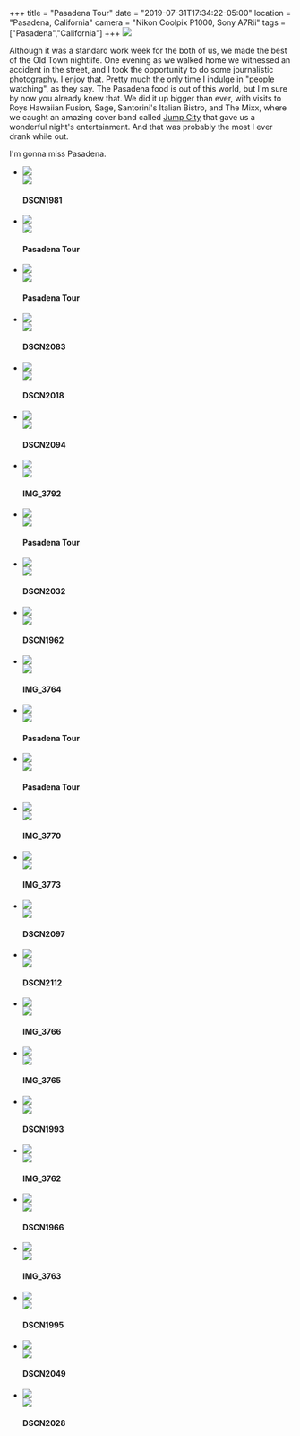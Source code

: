 +++
title = "Pasadena Tour"
date = "2019-07-31T17:34:22-05:00"
location = "Pasadena, California"
camera = "Nikon Coolpix P1000, Sony A7Rii"
tags = ["Pasadena","California"]
+++
<img src="https://live.staticflickr.com/65535/48426533512_b6464a1f29_o.jpg">
<!--more-->

Although it was a standard work week for the both of us, we made the best of the Old Town nightlife. One evening as we walked home we witnessed an accident in the street, and I took the opportunity to do some journalistic photography. I enjoy that. Pretty much the only time I indulge in "people watching", as they say. The Pasadena food is out of this world, but I'm sure by now you already knew that. We did it up bigger than ever, with visits to Roys Hawaiian Fusion, Sage, Santorini's Italian Bistro, and The Mixx, where we caught an amazing cover band called [Jump City](http://jumpcity.rocks) that gave us a wonderful night's entertainment. And that was probably the most I ever drank while out.

I'm gonna miss Pasadena. 

<div class="container-fluid">
<div class="demo-gallery dark mrb35">
	<ul id="lightgallery" class="list-unstyled row">
		<li data-sub-html="<h4>DSCN1981</h4><p>          </p>" data-src="https://live.staticflickr.com/65535/48426389536_c420a2b667_o.jpg" class="col-xs-6 col-sm-4 col-md-3">
			<a href><img class="img-responsive" src="https://live.staticflickr.com/65535/48426389536_e26216bcc2.jpg"><div class="demo-gallery-poster"><img src="/img/zoom.png"></div></a><div class="wp-caption-text"><h4>DSCN1981</h4><p>          </p></div></li>
		<li data-sub-html="<h4>Pasadena Tour</h4><p></p>" data-src="https://live.staticflickr.com/65535/48426390296_b729f7c0e8_o.jpg" class="col-xs-6 col-sm-4 col-md-3">
			<a href><img class="img-responsive" src="https://live.staticflickr.com/65535/48426390296_80db48957b.jpg"><div class="demo-gallery-poster"><img src="/img/zoom.png"></div></a><div class="wp-caption-text"><h4>Pasadena Tour</h4><p></p></div></li>
		<li data-sub-html="<h4>Pasadena Tour</h4><p></p>" data-src="https://live.staticflickr.com/65535/48426533122_48bf746977_o.jpg" class="col-xs-6 col-sm-4 col-md-3">
			<a href><img class="img-responsive" src="https://live.staticflickr.com/65535/48426533122_15f8a6cd2d.jpg"><div class="demo-gallery-poster"><img src="/img/zoom.png"></div></a><div class="wp-caption-text"><h4>Pasadena Tour</h4><p></p></div></li>
		<li data-sub-html="<h4>DSCN2083</h4><p></p>" data-src="https://live.staticflickr.com/65535/48426388886_7bba41c06c_o.jpg" class="col-xs-6 col-sm-4 col-md-3">
			<a href><img class="img-responsive" src="https://live.staticflickr.com/65535/48426388886_275be882b6.jpg"><div class="demo-gallery-poster"><img src="/img/zoom.png"></div></a><div class="wp-caption-text"><h4>DSCN2083</h4><p></p></div></li>
		<li data-sub-html="<h4>DSCN2018</h4><p>          </p>" data-src="https://live.staticflickr.com/65535/48426390011_c010c58223_o.jpg" class="col-xs-6 col-sm-4 col-md-3">
			<a href><img class="img-responsive" src="https://live.staticflickr.com/65535/48426390011_2f2b614037.jpg"><div class="demo-gallery-poster"><img src="/img/zoom.png"></div></a><div class="wp-caption-text"><h4>DSCN2018</h4><p>          </p></div></li>
		<li data-sub-html="<h4>DSCN2094</h4><p></p>" data-src="https://live.staticflickr.com/65535/48426530792_d099179f11_o.jpg" class="col-xs-6 col-sm-4 col-md-3">
			<a href><img class="img-responsive" src="https://live.staticflickr.com/65535/48426530792_c8b1704af3.jpg"><div class="demo-gallery-poster"><img src="/img/zoom.png"></div></a><div class="wp-caption-text"><h4>DSCN2094</h4><p></p></div></li>
		<li data-sub-html="<h4>IMG_3792</h4><p></p>" data-src="https://live.staticflickr.com/65535/48426531002_1961163591_o.jpg" class="col-xs-6 col-sm-4 col-md-3">
			<a href><img class="img-responsive" src="https://live.staticflickr.com/65535/48426531002_b0be412cb7.jpg"><div class="demo-gallery-poster"><img src="/img/zoom.png"></div></a><div class="wp-caption-text"><h4>IMG_3792</h4><p></p></div></li>
		<li data-sub-html="<h4>Pasadena Tour</h4><p></p>" data-src="https://live.staticflickr.com/65535/48426390596_74c5586558_o.jpg" class="col-xs-6 col-sm-4 col-md-3">
			<a href><img class="img-responsive" src="https://live.staticflickr.com/65535/48426390596_aee68c7f72.jpg"><div class="demo-gallery-poster"><img src="/img/zoom.png"></div></a><div class="wp-caption-text"><h4>Pasadena Tour</h4><p></p></div></li>
		<li data-sub-html="<h4>DSCN2032</h4><p>          </p>" data-src="https://live.staticflickr.com/65535/48426532377_255d274719_o.jpg" class="col-xs-6 col-sm-4 col-md-3">
			<a href><img class="img-responsive" src="https://live.staticflickr.com/65535/48426532377_856f3a0077.jpg"><div class="demo-gallery-poster"><img src="/img/zoom.png"></div></a><div class="wp-caption-text"><h4>DSCN2032</h4><p>          </p></div></li>
		<li data-sub-html="<h4>DSCN1962</h4><p>          </p>" data-src="https://live.staticflickr.com/65535/48426387631_e97df7b1e5_o.jpg" class="col-xs-6 col-sm-4 col-md-3">
			<a href><img class="img-responsive" src="https://live.staticflickr.com/65535/48426387631_8869afce78.jpg"><div class="demo-gallery-poster"><img src="/img/zoom.png"></div></a><div class="wp-caption-text"><h4>DSCN1962</h4><p>          </p></div></li>
		<li data-sub-html="<h4>IMG_3764</h4><p></p>" data-src="https://live.staticflickr.com/65535/48426528667_fcf654272c_o.jpg" class="col-xs-6 col-sm-4 col-md-3">
			<a href><img class="img-responsive" src="https://live.staticflickr.com/65535/48426528667_3ec23e5aa5.jpg"><div class="demo-gallery-poster"><img src="/img/zoom.png"></div></a><div class="wp-caption-text"><h4>IMG_3764</h4><p></p></div></li>
		<li data-sub-html="<h4>Pasadena Tour</h4><p></p>" data-src="https://live.staticflickr.com/65535/48426533512_b6464a1f29_o.jpg" class="col-xs-6 col-sm-4 col-md-3">
			<a href><img class="img-responsive" src="https://live.staticflickr.com/65535/48426533512_a36d5ea42f.jpg"><div class="demo-gallery-poster"><img src="/img/zoom.png"></div></a><div class="wp-caption-text"><h4>Pasadena Tour</h4><p></p></div></li>
		<li data-sub-html="<h4>Pasadena Tour</h4><p></p>" data-src="https://live.staticflickr.com/65535/48426390166_972ced7243_o.jpg" class="col-xs-6 col-sm-4 col-md-3">
			<a href><img class="img-responsive" src="https://live.staticflickr.com/65535/48426390166_380438ff68.jpg"><div class="demo-gallery-poster"><img src="/img/zoom.png"></div></a><div class="wp-caption-text"><h4>Pasadena Tour</h4><p></p></div></li>
		<li data-sub-html="<h4>IMG_3770</h4><p></p>" data-src="https://live.staticflickr.com/65535/48426385766_08e7bd424c_o.jpg" class="col-xs-6 col-sm-4 col-md-3">
			<a href><img class="img-responsive" src="https://live.staticflickr.com/65535/48426385766_aa3c8efe9a.jpg"><div class="demo-gallery-poster"><img src="/img/zoom.png"></div></a><div class="wp-caption-text"><h4>IMG_3770</h4><p></p></div></li>
		<li data-sub-html="<h4>IMG_3773</h4><p></p>" data-src="https://live.staticflickr.com/65535/48426529537_a1d2713542_o.jpg" class="col-xs-6 col-sm-4 col-md-3">
			<a href><img class="img-responsive" src="https://live.staticflickr.com/65535/48426529537_8e3ce17088.jpg"><div class="demo-gallery-poster"><img src="/img/zoom.png"></div></a><div class="wp-caption-text"><h4>IMG_3773</h4><p></p></div></li>
		<li data-sub-html="<h4>DSCN2097</h4><p></p>" data-src="https://live.staticflickr.com/65535/48426531317_36c8005657_o.jpg" class="col-xs-6 col-sm-4 col-md-3">
			<a href><img class="img-responsive" src="https://live.staticflickr.com/65535/48426531317_24acf0db8b.jpg"><div class="demo-gallery-poster"><img src="/img/zoom.png"></div></a><div class="wp-caption-text"><h4>DSCN2097</h4><p></p></div></li>
		<li data-sub-html="<h4>DSCN2112</h4><p>          </p>" data-src="https://live.staticflickr.com/65535/48426530507_dce8c99e2a_o.jpg" class="col-xs-6 col-sm-4 col-md-3">
			<a href><img class="img-responsive" src="https://live.staticflickr.com/65535/48426530507_eb8d2883fd.jpg"><div class="demo-gallery-poster"><img src="/img/zoom.png"></div></a><div class="wp-caption-text"><h4>DSCN2112</h4><p>          </p></div></li>
		<li data-sub-html="<h4>IMG_3766</h4><p></p>" data-src="https://live.staticflickr.com/65535/48426528977_f3f145b69b_o.jpg" class="col-xs-6 col-sm-4 col-md-3">
			<a href><img class="img-responsive" src="https://live.staticflickr.com/65535/48426528977_a624cc89aa.jpg"><div class="demo-gallery-poster"><img src="/img/zoom.png"></div></a><div class="wp-caption-text"><h4>IMG_3766</h4><p></p></div></li>
		<li data-sub-html="<h4>IMG_3765</h4><p></p>" data-src="https://live.staticflickr.com/65535/48426385116_40dd79d3a8_o.jpg" class="col-xs-6 col-sm-4 col-md-3">
			<a href><img class="img-responsive" src="https://live.staticflickr.com/65535/48426385116_5c5d2a357a.jpg"><div class="demo-gallery-poster"><img src="/img/zoom.png"></div></a><div class="wp-caption-text"><h4>IMG_3765</h4><p></p></div></li>
		<li data-sub-html="<h4>DSCN1993</h4><p>          </p>" data-src="https://live.staticflickr.com/65535/48426389076_21038c9be1_o.jpg" class="col-xs-6 col-sm-4 col-md-3">
			<a href><img class="img-responsive" src="https://live.staticflickr.com/65535/48426389076_1bd81373fe.jpg"><div class="demo-gallery-poster"><img src="/img/zoom.png"></div></a><div class="wp-caption-text"><h4>DSCN1993</h4><p>          </p></div></li>
		<li data-sub-html="<h4>IMG_3762</h4><p></p>" data-src="https://live.staticflickr.com/65535/48426530017_1f56f22daa_o.jpg" class="col-xs-6 col-sm-4 col-md-3">
			<a href><img class="img-responsive" src="https://live.staticflickr.com/65535/48426530017_08cb558873.jpg"><div class="demo-gallery-poster"><img src="/img/zoom.png"></div></a><div class="wp-caption-text"><h4>IMG_3762</h4><p></p></div></li>
		<li data-sub-html="<h4>DSCN1966</h4><p>          </p>" data-src="https://live.staticflickr.com/65535/48426528032_95f0099773_o.jpg" class="col-xs-6 col-sm-4 col-md-3">
			<a href><img class="img-responsive" src="https://live.staticflickr.com/65535/48426528032_d463d28b7e.jpg"><div class="demo-gallery-poster"><img src="/img/zoom.png"></div></a><div class="wp-caption-text"><h4>DSCN1966</h4><p>          </p></div></li>
		<li data-sub-html="<h4>IMG_3763</h4><p></p>" data-src="https://live.staticflickr.com/65535/48426387206_c2c57067c5_o.jpg" class="col-xs-6 col-sm-4 col-md-3">
			<a href><img class="img-responsive" src="https://live.staticflickr.com/65535/48426387206_94c9b40aee.jpg"><div class="demo-gallery-poster"><img src="/img/zoom.png"></div></a><div class="wp-caption-text"><h4>IMG_3763</h4><p></p></div></li>
		<li data-sub-html="<h4>DSCN1995</h4><p>          </p>" data-src="https://live.staticflickr.com/65535/48426389271_f8f4e49d20_o.jpg" class="col-xs-6 col-sm-4 col-md-3">
			<a href><img class="img-responsive" src="https://live.staticflickr.com/65535/48426389271_7627140491.jpg"><div class="demo-gallery-poster"><img src="/img/zoom.png"></div></a><div class="wp-caption-text"><h4>DSCN1995</h4><p>          </p></div></li>
		<li data-sub-html="<h4>DSCN2049</h4><p>          </p>" data-src="https://live.staticflickr.com/65535/48426529247_7b7e822444_o.jpg" class="col-xs-6 col-sm-4 col-md-3">
			<a href><img class="img-responsive" src="https://live.staticflickr.com/65535/48426529247_0762b51a69.jpg"><div class="demo-gallery-poster"><img src="/img/zoom.png"></div></a><div class="wp-caption-text"><h4>DSCN2049</h4><p>          </p></div></li>
		<li data-sub-html="<h4>DSCN2028</h4><p>          </p>" data-src="https://live.staticflickr.com/65535/48426384711_0dff8e19e3_o.jpg" class="col-xs-6 col-sm-4 col-md-3">
			<a href><img class="img-responsive" src="https://live.staticflickr.com/65535/48426384711_762181f361.jpg"><div class="demo-gallery-poster"><img src="/img/zoom.png"></div></a><div class="wp-caption-text"><h4>DSCN2028</h4><p>          </p></div></li>
	</ul>
</div>
</div>
